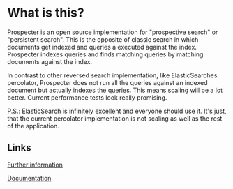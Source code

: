 What is this?
=============

Prospecter is an open source implementation for "prospective search" or "persistent search". This is the opposite of
classic search in which documents get indexed and queries a executed against the index. Prospecter indexes queries and
finds matching queries by matching documents against the index.

In contrast to other reversed search implementation, like ElasticSearches percolator, Prospecter does not run all the
queries against an indexed document but actually indexes the queries. This means scaling will be a lot better. Current
performance tests look really promising.

P.S.: ElasticSearch is infinitely excellent and everyone should use it. It's just, that the current percolator
implementation is not scaling as well as the rest of the application.

Links
-----
[Further information](http://dbasedow.github.io/prospecter/)

[Documentation](http://dbasedow.github.io/prospecter/docs/documentation/)